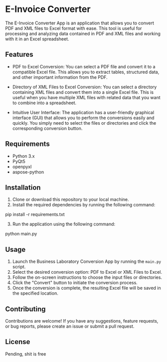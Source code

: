 # E-Invoice Converter

The E-Invoice Converter App is an application that allows you to convert PDF and XML files to Excel format with ease. This tool is useful for processing and analyzing data contained in PDF and XML files and working with it in an Excel spreadsheet.

## Features

- PDF to Excel Conversion: You can select a PDF file and convert it to a compatible Excel file. This allows you to extract tables, structured data, and other important information from the PDF.

- Directory of XML Files to Excel Conversion: You can select a directory containing XML files and convert them into a single Excel file. This is useful when you have multiple XML files with related data that you want to combine into a spreadsheet.

- Intuitive User Interface: The application has a user-friendly graphical interface (GUI) that allows you to perform the conversions easily and quickly. You simply need to select the files or directories and click the corresponding conversion button.

## Requirements

- Python 3.x
- PyQt5
- openpyxl
- aspose-python

## Installation

1. Clone or download this repository to your local machine.
2. Install the required dependencies by running the following command:

pip install -r requirements.txt

3. Run the application using the following command:

python main.py


## Usage

1. Launch the Business Laboratory Conversion App by running the `main.py` script.
2. Select the desired conversion option: PDF to Excel or XML Files to Excel.
3. Follow the on-screen instructions to choose the input files or directories.
4. Click the "Convert" button to initiate the conversion process.
5. Once the conversion is complete, the resulting Excel file will be saved in the specified location.

## Contributing

Contributions are welcome! If you have any suggestions, feature requests, or bug reports, please create an issue or submit a pull request.

## License

Pending, shit is free
